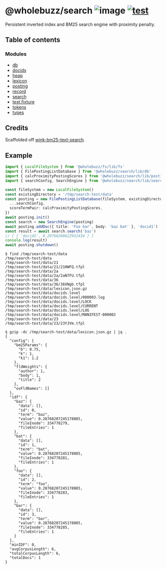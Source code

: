 # @wholebuzz/search ![image](https://img.shields.io/npm/v/@wholebuzz/search) [![test](https://github.com/wholebuzz/search/actions/workflows/test.yaml/badge.svg)](https://github.com/wholebuzz/search/actions/workflows/test.yaml)

Persistent inverted index and BM25 search engine with proximity penalty.

## Table of contents

### Modules

- [db](docs/modules/db.md)
- [docids](docs/modules/docids.md)
- [heap](docs/modules/heap.md)
- [lexicon](docs/modules/lexicon.md)
- [posting](docs/modules/posting.md)
- [record](docs/modules/record.md)
- [search](docs/modules/search.md)
- [test.fixture](docs/modules/test_fixture.md)
- [tokens](docs/modules/tokens.md)
- [types](docs/modules/types.md)

## Credits

Scaffolded off [wink-bm25-text-search](https://www.npmjs.com/package/wink-bm25-text-search).

## Example

```typescript
import { LocalFileSystem } from '@wholebuzz/fs/lib/fs'
import { FilePostingListDatabase } from '@wholebuzz/search/lib/db'
import { calcProximityPostingScores } from '@wholebuzz/search/lib/posting'
import { searchConfig, SearchEngine } from '@wholebuzz/search/lib/search'

const fileSystem = new LocalFileSystem()
const existingDirectory = '/tmp/search-test/data'
const posting = new FilePostingListDatabase(fileSystem, existingDirectory, 2, {
  ...searchConfig,
  scoreTermPair: calcProximityPostingScores,
})
await posting.init()
const search = new SearchEngine(posting)
await posting.addDoc({ title: 'Foo bar', body: 'baz bat' }, 'docid1')
const result = await search.search('baz')
// [ [ 'docid1', 0.28768208622932434 ] ]
console.log(result)
await posting.shutdown()
```

```
$ find /tmp/search-test/data
/tmp/search-test/data
/tmp/search-test/data/21
/tmp/search-test/data/21/21HWFQ.tfpl
/tmp/search-test/data/2a
/tmp/search-test/data/2a/2aN7FU.tfpl
/tmp/search-test/data/36
/tmp/search-test/data/36/36XNgb.tfpl
/tmp/search-test/data/lexicon.json.gz
/tmp/search-test/data/docids.level
/tmp/search-test/data/docids.level/000003.log
/tmp/search-test/data/docids.level/LOCK
/tmp/search-test/data/docids.level/CURRENT
/tmp/search-test/data/docids.level/LOG
/tmp/search-test/data/docids.level/MANIFEST-000002
/tmp/search-test/data/23
/tmp/search-test/data/23/23YJVm.tfpl
```

```
$ gzip -dc /tmp/search-test/data/lexicon.json.gz | jq .
{
  "config": {
    "bm25Params": {
      "b": 0.75,
      "k": 1,
      "k1": 1.2
    },
    "fldWeights": {
      "author": 1,
      "body": 1,
      "title": 2
    },
    "ovFldNames": []
  },
  "idf": {
    "baz": {
      "data": [],
      "id": 0,
      "term": "baz",
      "value": 0.28768207245178085,
      "fileInode": 334778279,
      "fileEntries": 1
    },
    "bat": {
      "data": [],
      "id": 1,
      "term": "bat",
      "value": 0.28768207245178085,
      "fileInode": 334778281,
      "fileEntries": 1
    },
    "foo": {
      "data": [],
      "id": 2,
      "term": "foo",
      "value": 0.28768207245178085,
      "fileInode": 334778283,
      "fileEntries": 1
    },
    "bar": {
      "data": [],
      "id": 3,
      "term": "bar",
      "value": 0.28768207245178085,
      "fileInode": 334778285,
      "fileEntries": 1
    }
  },
  "minIDF": 0,
  "avgCorpusLength": 6,
  "totalCorpusLength": 6,
  "totalDocs": 1
}
```
